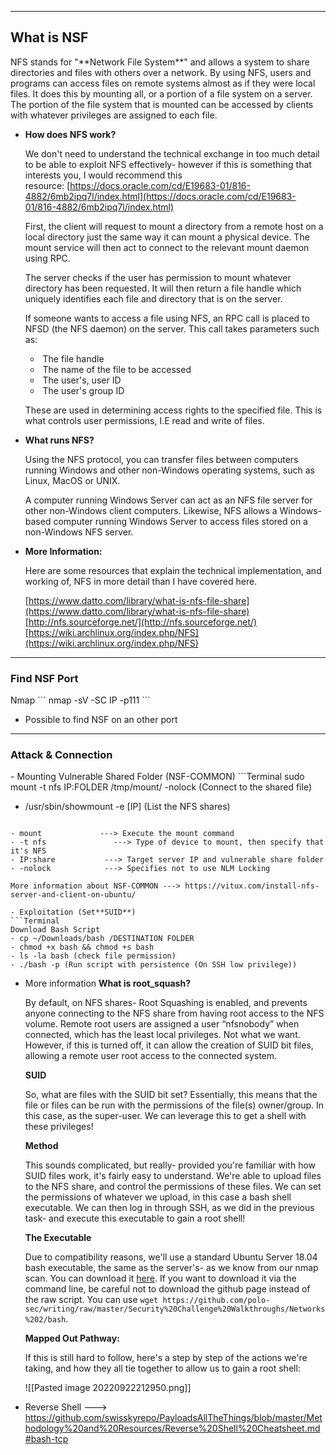 --- ---
<h2>What is NSF</h2>
NFS stands for "**Network File System**" and allows a system to share directories and files with others over a network. By using NFS, users and programs can access files on remote systems almost as if they were local files. It does this by mounting all, or a portion of a file system on a server. The portion of the file system that is mounted can be accessed by clients with whatever privileges are assigned to each file.

- **How does NFS work?**

	We don't need to understand the technical exchange in too much detail to be able to exploit NFS effectively- however if this is something that interests you, I would recommend this resource: [https://docs.oracle.com/cd/E19683-01/816-4882/6mb2ipq7l/index.html](https://docs.oracle.com/cd/E19683-01/816-4882/6mb2ipq7l/index.html)

	First, the client will request to mount a directory from a remote host on a local directory just the same way it can mount a physical device. The mount service will then act to connect to the relevant mount daemon using RPC.

	The server checks if the user has permission to mount whatever directory has been requested. It will then return a file handle which uniquely identifies each file and directory that is on the server.

	If someone wants to access a file using NFS, an RPC call is placed to NFSD (the NFS daemon) on the server. This call takes parameters such as:

	-    The file handle
	-    The name of the file to be accessed
	-    The user's, user ID
	-    The user's group ID  

	These are used in determining access rights to the specified file. This is what controls user permissions, I.E read and write of files.  

- **What runs NFS?**

	Using the NFS protocol, you can transfer files between computers running Windows and other non-Windows operating systems, such as Linux, MacOS or UNIX.

	A computer running Windows Server can act as an NFS file server for other non-Windows client computers. Likewise, NFS allows a Windows-based computer running Windows Server to access files stored on a non-Windows NFS server.

- **More Information:**

	Here are some resources that explain the technical implementation, and working of, NFS in more detail than I have covered here.

	[https://www.datto.com/library/what-is-nfs-file-share](https://www.datto.com/library/what-is-nfs-file-share)
	[http://nfs.sourceforge.net/](http://nfs.sourceforge.net/)
	[https://wiki.archlinux.org/index.php/NFS](https://wiki.archlinux.org/index.php/NFS)


---
<h3>Find NSF Port</h3>
Nmap
```
nmap -sV -SC IP -p111
```

- Possible to find NSF on an other port

---
<h3>Attack & Connection</h3>
- Mounting Vulnerable Shared Folder (NSF-COMMON)
```Terminal
sudo mount -t nfs IP:FOLDER /tmp/mount/ -nolock   (Connect to the shared file)

- /usr/sbin/showmount -e [IP]                     (List the NFS shares)
```

- mount             ---> Execute the mount command
- -t nfs               ---> Type of device to mount, then specify that it's NFS
- IP:share           ---> Target server IP and vulnerable share folder
- -nolock            ---> Specifies not to use NLM Locking

More information about NSF-COMMON ---> https://vitux.com/install-nfs-server-and-client-on-ubuntu/

- Exploitation (Set**SUID**)
```Terminal
Download Bash Script
- cp ~/Downloads/bash /DESTINATION FOLDER
- chmod +x bash && chmod +s bash
- ls -la bash (check file permission)
- ./bash -p (Run script with persistence (On SSH low privilege))
```

- More information
	**What is root_squash?**

	By default, on NFS shares- Root Squashing is enabled, and prevents anyone connecting to the NFS share from having root access to the NFS volume. Remote root users are assigned a user “nfsnobody” when connected, which has the least local privileges. Not what we want. However, if this is turned off, it can allow the creation of SUID bit files, allowing a remote user root access to the connected system.

	**SUID**

	So, what are files with the SUID bit set? Essentially, this means that the file or files can be run with the permissions of the file(s) owner/group. In this case, as the super-user. We can leverage this to get a shell with these privileges!

	**Method**

	This sounds complicated, but really- provided you're familiar with how SUID files work, it's fairly easy to understand. We're able to upload files to the NFS share, and control the permissions of these files. We can set the permissions of whatever we upload, in this case a bash shell executable. We can then log in through SSH, as we did in the previous task- and execute this executable to gain a root shell!

	**The Executable**

	Due to compatibility reasons, we'll use a standard Ubuntu Server 18.04 bash executable, the same as the server's- as we know from our nmap scan. You can download it [here](https://github.com/TheRealPoloMints/Blog/blob/master/Security%20Challenge%20Walkthroughs/Networks%202/bash). If you want to download it via the command line, be careful not to download the github page instead of the raw script. You can use `wget https://github.com/polo-sec/writing/raw/master/Security%20Challenge%20Walkthroughs/Networks%202/bash`.  

	**Mapped Out Pathway:**

	If this is still hard to follow, here's a step by step of the actions we're taking, and how they all tie together to allow us to gain a root shell:

	![[Pasted image 20220922212950.png]]

- Reverse Shell ---> https://github.com/swisskyrepo/PayloadsAllTheThings/blob/master/Methodology%20and%20Resources/Reverse%20Shell%20Cheatsheet.md#bash-tcp


